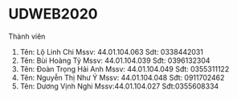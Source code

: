 # UDWEB2020
Thành viên
1. Tên: Lộ Linh Chi
Mssv: 44.01.104.063
Sdt: 0338442031
2. Tên: Bùi Hoàng Tỷ
Mssv: 44.01.104.039
Sđt: 0396132304
3. Tên: Đoàn Trọng Hải Anh
Mssv: 44.01.104.049 
Sđt: 0355311122
4. Tên: Nguyễn Thị Như Ý
Mssv: 44.01.104.048
Sđt: 0911702462
5. Tên: Dương Vịnh Nghi 
Mssv:44.01.104.027
Sđt:0355608334
